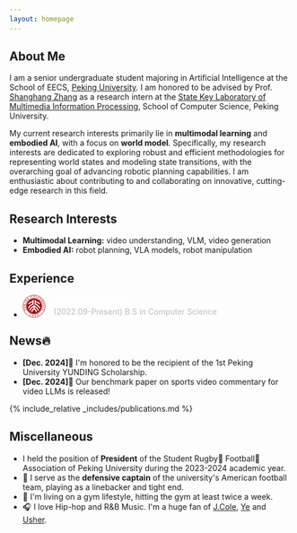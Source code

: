 ```yaml
---
layout: homepage
---
```


## About Me

I am a senior undergraduate student majoring in Artificial Intelligence at the School of EECS, [Peking University](https://www.pku.edu.cn/). I am honored to be advised by Prof. [Shanghang Zhang](https://www.shanghangzhang.com/) as a research intern at the [State Key Laboratory of Multimedia Information Processing](https://idm.pku.edu.cn/en/), School of Computer Science, Peking University.

My current research interests primarily lie in **multimodal learning** and **embodied AI**, with a focus on **world model**. Specifically, my research interests are dedicated to exploring robust and efficient methodologies for representing world states and modeling state transitions, with the overarching goal of advancing robotic planning capabilities. I am enthusiastic about contributing to and collaborating on innovative, cutting-edge research in this field.

## Research Interests

- **Multimodal Learning:** video understanding, VLM, video generation
- **Embodied AI:** robot planning, VLA models, robot manipulation

## Experience

- <div style="display: flex; align-items: center; margin-bottom: 20px;">
    <img src="./assets/img/pku_colored.png" alt="Peking University" style="width: 40px; height: 40px; margin-right: 15px; vertical-align: middle;">
    <div style="display: flex; flex-direction: column; justify-content: center;">
        <h3 style="margin: 0; line-height: 1.2; color:rgb(255, 255, 255);">Peking University</h3>
        <span style="font-size: 14px; color: #bbbbbb;">(2022.09-Present) B.S in Computer Science</span>
    </div>
  </div>

## News🔥

- **[Dec. 2024]**🏅 I'm honored to be the recipient of the 1st Peking University YUNDING Scholarship.
- **[Dec. 2024]**📃 Our benchmark paper on sports video commentary for video LLMs is released!

{% include_relative _includes/publications.md %}

## Miscellaneous

- I held the position of **President** of the Student Rugby🏉 Football🏈 Association of Peking University during the 2023-2024 academic year.
- 🏈 I serve as the **defensive captain** of the university's American football team, playing as a linebacker and tight end.
- 💪 I'm living on a gym lifestyle, hitting the gym at least twice a week.
- 🎧 I love Hip-hop and R&B Music. I'm a huge fan of [J.Cole](https://open.spotify.com/artist/6l3HvQ5sa6mXTsMTB19rO5), [Ye](https://open.spotify.com/artist/5K4W6rqBFWDnAN6FQUkS6x) and [Usher](https://open.spotify.com/artist/23zg3TcAtWQy7J6upgbUnj).

<div style="width: 100px; height: 100px; margin: 0 auto; display: flex; justify-content: center; align-items: center;">
    <script type="text/javascript" id="clstr_globe" src="//clustrmaps.com/globe.js?d=GdB0zYVLEvWegIIfKP37FcfVxDbS604Sg162tWZlf64"></script>
</div>

<!-- {% include_relative _includes/services.md %} -->
